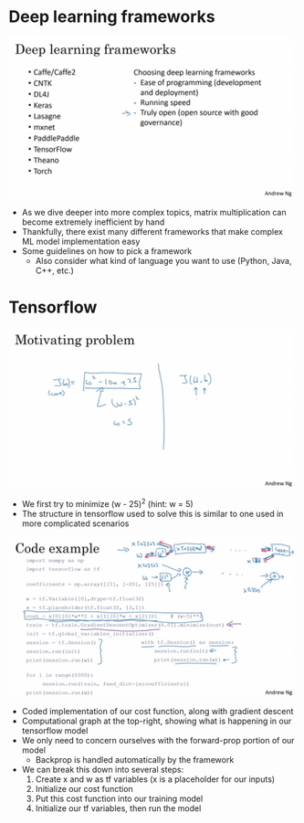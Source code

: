 # Deep learning frameworks

<img src="https://github.com/lmoham/deep-learning-specialization/blob/main/2.%20Improving%20Deep%20Neural%20Networks/images/week3/4.1.0.jpg" width="500"/>

* As we dive deeper into more complex topics, matrix multiplication can become extremely inefficient by hand
* Thankfully, there exist many different frameworks that make complex ML model implementation easy
* Some guidelines on how to pick a framework
  * Also consider what kind of language you want to use (Python, Java, C++, etc.)

# Tensorflow

<img src="https://github.com/lmoham/deep-learning-specialization/blob/main/2.%20Improving%20Deep%20Neural%20Networks/images/week3/4.2.0.jpg" width="500"/>

* We first try to minimize (w - 25)<sup>2</sup> (hint: w = 5)
* The structure in tensorflow used to solve this is similar to one used in more complicated scenarios

<img src="https://github.com/lmoham/deep-learning-specialization/blob/main/2.%20Improving%20Deep%20Neural%20Networks/images/week3/4.2.1.jpg" width="500"/>

* Coded implementation of our cost function, along with gradient descent
* Computational graph at the top-right, showing what is happening in our tensorflow model
* We only need to concern ourselves with the forward-prop portion of our model
  * Backprop is handled automatically by the framework
* We can break this down into several steps:
  1. Create x and w as tf variables (x is a placeholder for our inputs)
  2. Initialize our cost function
  3. Put this cost function into our training model
  4. Initialize our tf variables, then run the model
